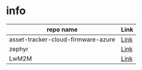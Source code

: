 # info

| repo name | Link |
| --- | --- |
| asset-tracker-cloud-firmware-azure | [Link](https://github.com/NordicSemiconductor/asset-tracker-cloud-firmware-azure) |
| zephyr | [Link](https://github.com/zephyrproject-rtos/zephyr) |
| LwM2M | [Link](https://github.com/OpenMobileAlliance/lwm2m-registry) |
